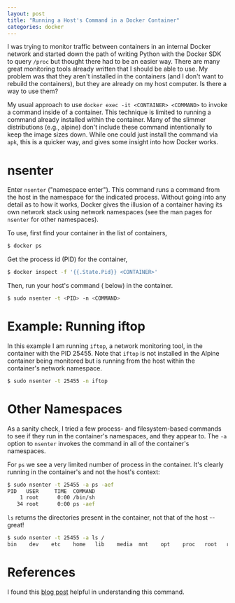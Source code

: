 ```yaml
---
layout: post
title: "Running a Host's Command in a Docker Container"
categories: docker
---
```


I was trying to monitor traffic between containers in an internal Docker network and started down the path of writing Python with the Docker SDK to query `/proc` but thought there had to be an easier way. There are many great monitoring tools already written that I should be able to use. My problem was that they aren't installed in the containers (and I don't want to rebuild the containers), but they are already on my host computer. Is there a way to use them?

My usual approach to use `docker exec -it <CONTAINER> <COMMAND>` to invoke a command inside of a container. This technique is limited to running a command already installed within the container. Many of the slimmer distributions (e.g., alpine) don't include these command intentionally to keep the image sizes down. While one could just install the command via `apk`, this is a quicker way, and gives some insight into how Docker works.

# nsenter

Enter `nsenter` ("namespace enter"). This command runs a command from the host in the namespace for the indicated process. Without going into any detail as to how it works, Docker gives the illusion of a container having its own network stack using network namespaces (see the man pages for `nsenter` for other namespaces).



To use, first find your container in the list of containers,
```bash
$ docker ps
```

Get the process id (PID) for the container,
```bash
$ docker inspect -f '{{.State.Pid}} <CONTAINER>'
```

Then, run your host's command (<COMMAND> below) in the container.
```bash
$ sudo nsenter -t <PID> -n <COMMAND>
```

# Example: Running iftop

In this example I am running `iftop`, a network monitoring tool, in the container with the PID 25455. Note that `iftop` is not installed in the Alpine container being monitored but is running from the host within the container's network namespace.

```bash
$ sudo nsenter -t 25455 -n iftop
```

# Other Namespaces

As a sanity check, I tried a few process- and filesystem-based commands to see if they run in the container's namespaces, and they appear to. The `-a` option to `nsenter` invokes the command in all of the container's namespaces.

For `ps` we see a very limited number of process in the container. It's clearly running in the container's and not the host's context:

```bash
$ sudo nsenter -t 25455 -a ps -aef
PID   USER     TIME  COMMAND
    1 root      0:00 /bin/sh
   34 root      0:00 ps -aef
```

`ls` returns the directories present in the container, not that of the host -- great!
```bash
$ sudo nsenter -t 25455 -a ls /
bin    dev    etc    home   lib    media  mnt    opt    proc   root   run    sbin   srv    sys    tmp    usr    var
```

# References

I found this [blog post](https://github.com/jpetazzo/nsenter) helpful in understanding this command.